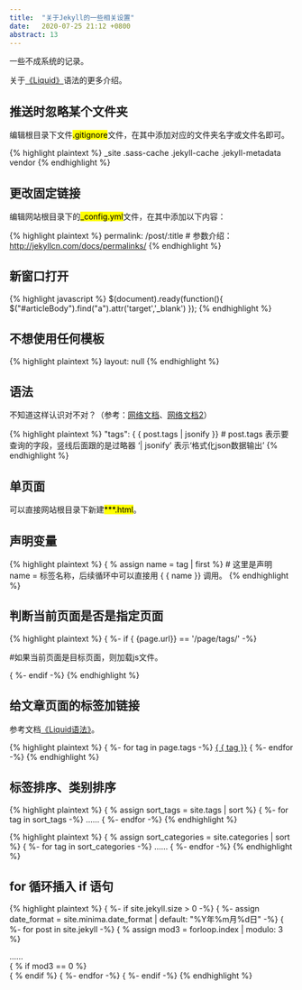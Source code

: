 ```yaml
---
title:  "关于Jekyll的一些相关设置"  
date:   2020-07-25 21:12 +0800
abstract: 13
---
```


一些不成系统的记录。

关于[《Liquid》](https://shopify.github.io/liquid/basics/introduction/)语法的更多介绍。

## 推送时忽略某个文件夹

编辑根目录下文件<mark>.gitignore</mark>文件，在其中添加对应的文件夹名字或文件名即可。

{% highlight plaintext %}
_site
.sass-cache
.jekyll-cache
.jekyll-metadata
vendor
{% endhighlight %}


## 更改固定链接
编辑网站根目录下的<mark>_config.yml</mark>文件，在其中添加以下内容：

{% highlight plaintext %}
permalink: /post/:title     # 参数介绍：http://jekyllcn.com/docs/permalinks/
{% endhighlight %}

## 新窗口打开

{% highlight javascript %}
$(document).ready(function(){
    $("#articleBody").find("a").attr('target','_blank')
});
{% endhighlight %}

## 不想使用任何模板

{% highlight plaintext %}
layout: null
{% endhighlight %}


## 语法

不知道这样认识对不对？（参考：[网络文档](https://www.dazhuanlan.com/2019/09/25/5d8ade56f342c/)、[网络文档2](https://www.jianshu.com/p/c04475ba80e4)）

{% highlight plaintext %}
"tags": { { post.tags | jsonify }}   # post.tags 表示要查询的字段，竖线后面跟的是过略器 ‘| jsonify’ 表示‘格式化json数据输出’
{% endhighlight %}

## 单页面

可以直接网站根目录下新建<mark>***.html</mark>。

## 声明变量

{% highlight plaintext %}
{ % assign name = tag | first %}    # 这里是声明 name = 标签名称，后续循环中可以直接用 { { name }} 调用。
{% endhighlight %}

## 判断当前页面是否是指定页面

{% highlight plaintext %}
{ %- if { {page.url}} == '/page/tags/' -%}
<script src='{ { "/assets/js/wzm_tags.js" | relative_url }}'></script>  #如果当前页面是目标页面，则加载js文件。
{ %- endif -%}
{% endhighlight %}

## 给文章页面的标签加链接

参考文档[《Liquid语法》](https://www.jianshu.com/p/4224b8ea0ec0)。

{% highlight plaintext %}
{ %- for tag in page.tags -%}
<a href="/page/tags/#{ { tag }}">{ { tag }}</a>
{ %- endfor -%}
{% endhighlight %}


## 标签排序、类别排序

{% highlight plaintext %}
{ % assign sort_tags = site.tags | sort %}
{ %- for tag in sort_tags -%}
……
{ %- endfor -%}
{% endhighlight %}

{% highlight plaintext %}
{ % assign sort_categories = site.categories | sort %}
{ %- for tag in sort_categories -%}
……
{ %- endfor -%}
{% endhighlight %}


## for 循环插入 if 语句

{% highlight plaintext %}
{ %- if site.jekyll.size > 0 -%}
{ %- assign date_format = site.minima.date_format | default: "%Y年%m月%d日" -%}
{ %- for post in site.jekyll -%}
    { % assign mod3 = forloop.index | modulo: 3 %}
    <article class="card collections-loop-item">
    ……
    </article>
    { % if mod3 == 0 %}
        <div class="w-100"></div>
    { % endif %}
{ %- endfor -%}
{ %- endif -%}
{% endhighlight %}
